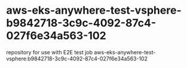 # aws-eks-anywhere-test-vsphere-b9842718-3c9c-4092-87c4-027f6e34a563-102
repository for use with E2E test job aws-eks-anywhere-test-vsphere:b9842718-3c9c-4092-87c4-027f6e34a563-102

